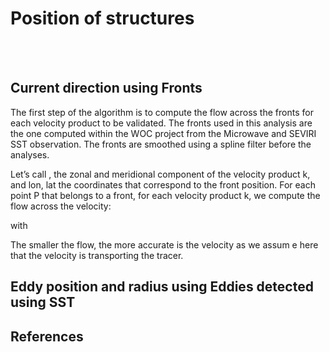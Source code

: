 # Position of structures

<br>
 

<br>

## Current direction using Fronts

The first step of the algorithm is to compute the flow across the fronts for each velocity product to be validated.
The fronts used in this analysis are the one computed within the WOC project from the Microwave and SEVIRI SST observation. The fronts are smoothed using a spline filter before the analyses. 



Let’s call , the zonal and meridional component of the velocity product k, and lon, lat the coordinates that correspond to the front position.
For each point P that belongs to a front, for each velocity product k, we compute the flow across the velocity:

with 

The smaller the flow, the more accurate is the velocity as we assum e here that the velocity is transporting the tracer.

## Eddy position and radius using Eddies detected using SST

 
 
## References 